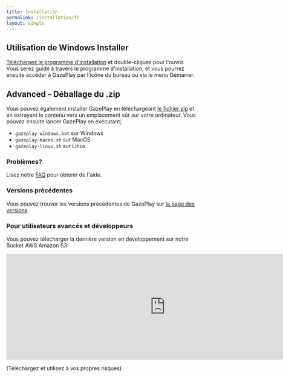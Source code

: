 ```yaml
---
title: Installation
permalink: /installation/fr
layout: single
---
```


## Utilisation de Windows Installer
[Téléchargez le programme d'installation](https://github.com/GazePlay/GazePlay/releases/download/1.7.0/GazePlayInstaller.exe) et double-cliquez pour l'ouvrir. Vous serez guidé à travers le programme d'installation, et vous pourrez ensuite accéder à GazePlay par l'icône du bureau ou via le menu Démarrer.

## Advanced - Déballage du .zip
Vous pouvez également installer GazePlay en téléchargeant [le fichier zip]({{site.zip_url}}) et en extrayant le contenu vers un emplacement sûr sur votre ordinateur. Vous pouvez ensuite lancer GazePlay en exécutant;
* `gazeplay-windows.bat` sur Windows
* `gazeplay-macos.sh` sur MacOS
* `gazeplay-linux.sh` sur Linux

### Problèmes?
Lisez notre [FAQ]({{site.baseurl}}/faq/fr) pour obtenir de l'aide.

### Versions précédentes
Vous pouvez trouver les versions précédentes de GazePlay sur [la page des versions](https://github.com/GazePlay/GazePlay/releases)

### Pour utilisateurs avancés et développeurs
Vous pouvez télécharger la dernière version en développement sur notre Bucket AWS Amazon S3:

<div class="iframe_container">
<iframe src="https://gazeplay-dist.s3.eu-west-3.amazonaws.com/index.html" style="border:0; width: 60em; height: 20em"></iframe>
</div>

(Téléchargez et utilisez à vos propres risques)
